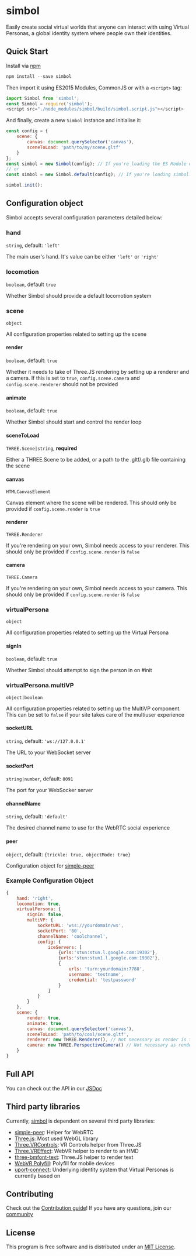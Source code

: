 # simbol

Easily create social virtual worlds that anyone can interact with using Virtual Personas, a global identity system where people own their identities.

## Quick Start

Install via [npm](https://npmjs.com)

```js
npm install --save simbol
```

Then import it using ES2015 Modules, CommonJS or with a `<script>` tag:

```js
import Simbol from 'simbol';
const Simbol = require('simbol');
<script src="./node_modules/simbol/build/simbol.script.js"></script>
```

And finally, create a new `Simbol` instance and initialise it:

```js
const config = {
	scene: {
		canvas: document.querySelector('canvas'),
		sceneToLoad: 'path/to/my/scene.gltf'
	}
};
const simbol = new Simbol(config); // If you're loading the ES Module or the CommonJS Module
// or
const simbol = new Simbol.default(config); // If you're loading simbol.script.js

simbol.init();
```

## Configuration object

Simbol accepts several configuration parameters detailed below:

### hand

`string`, default: `'left'`

The main user's hand. It's value can be either `'left'` or `'right'`

### locomotion

`boolean`, default `true`

Whether Simbol should provide a default locomotion system

### scene

`object`

All configuration properties related to setting up the scene

#### render

`boolean`, default: `true`

Whether it needs to take of Three.JS rendering by setting up a renderer and a camera. If this is set to `true`, `config.scene.camera` and `config.scene.renderer` should not be provided

#### animate

`boolean`, default: `true`

Whether Simbol should start and control the render loop

#### sceneToLoad

`THREE.Scene|string`, **required**

Either a THREE.Scene to be added, or a path to the .gltf/.glb file containing the scene

#### canvas

`HTMLCanvasElement`

Canvas element where the scene will be rendered. This should only be provided if `config.scene.render` is `true`

#### renderer

`THREE.Renderer`

If you're rendering on your own, Simbol needs access to your renderer. This should only be provided if `config.scene.render` is `false`

#### camera

`THREE.Camera`

If you're rendering on your own, Simbol needs access to your camera. This should only be provided if `config.scene.render` is `false`

### virtualPersona

`object`

All configuration properties related to setting up the Virtual Persona

#### signIn

`boolean`, default: `true`

Whether Simbol should attempt to sign the person in on #init

### virtualPersona.multiVP

`object|boolean`

All configuration properties related to setting up the MultiVP component. This can be set to `false` if your site takes care of the multiuser experience

#### socketURL

`string`, default: `'ws://127.0.0.1'`

The URL to your WebSocket server

#### socketPort

`string|number`, default: `8091`

The port for your WebSocker server

#### channelName

`string`, default: `'default'`

The desired channel name to use for the WebRTC social experience

#### peer

`object`, default: `{trickle: true, objectMode: true}`

Configuration object for [simple-peer](https://github.com/feross/simple-peer#api)

### Example Configuration Object

```js
{
	hand: 'right',
	locomotion: true,
	virtualPersona: {
		signIn: false,
		multiVP: {
			socketURL: 'wss://yourdomain/ws',
			socketPort: '80',
			channelName: 'coolchannel',
			config: {
				iceServers: [
					{urls:'stun:stun.l.google.com:19302'},
					{urls:'stun:stun1.l.google.com:19302'},
					{
						urls: 'turn:yourdomain:7788',
						username: 'testname',
						credential: 'testpassword'
					}
				]
			}
		}
	},
	scene: {
		render: true,
		animate: true,
		canvas: document.querySelector('canvas'),
		sceneToLoad: 'path/to/cool/scene.gltf',
		renderer: new THREE.Renderer(), // Not necessary as render is true
		camera: new THREE.PerspectiveCamera() // Not necessary as render is true
	}
}
```

## Full API

You can check out the API in our [JSDoc](https://simbol.io/docs)

## Third party libraries

Currently, [simbol](https://simbol.io) is dependent on several third party libraries:

* [simple-peer](https://github.com/feross/simple-peer): Helper for WebRTC
* [Three.js](https://threejs.org): Most used WebGL library
* [Three.VRControls](https://github.com/mrdoob/three.js/blob/dev/examples/js/controls/VRControls.js): VR Controls helper from Three.JS
* [Three.VREffect](https://github.com/mrdoob/three.js/blob/dev/examples/js/effects/VREffect.js): WebVR helper to render to an HMD
* [three-bmfont-text](https://github.com/Jam3/three-bmfont-text): Three.JS helper to render text
* [WebVR Polyfill](https://github.com/googlevr/webvr-polyfill): Polyfill for mobile devices
* [uport-connect](https://github.com/uport-project/uport-connect): Underlying identity system that Virtual Personas is currently based on

## Contributing

Check out the [Contribution guide](https://github.com/wearesimbol/simbol/blob/master/CONTRIBUTING.md)! If you have any questions, join our [community](http://spectrum.chat/simbol)

## License

This program is free software and is distributed under an [MIT License](https://github.com/wearesimbol/simbol/blob/master/LICENSE).
